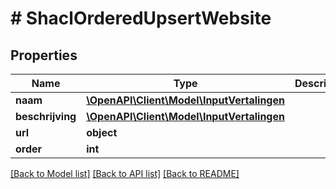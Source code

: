 # # ShaclOrderedUpsertWebsite

## Properties

Name | Type | Description | Notes
------------ | ------------- | ------------- | -------------
**naam** | [**\OpenAPI\Client\Model\InputVertalingen**](InputVertalingen.md) |  | [optional]
**beschrijving** | [**\OpenAPI\Client\Model\InputVertalingen**](InputVertalingen.md) |  | [optional]
**url** | **object** |  | [optional]
**order** | **int** |  | [optional]

[[Back to Model list]](../../README.md#models) [[Back to API list]](../../README.md#endpoints) [[Back to README]](../../README.md)
